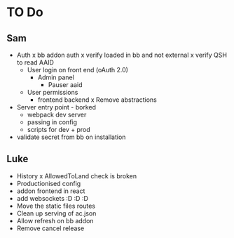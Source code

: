 # TO Do

## Sam

* Auth
  x bb addon auth
    x verify loaded in bb and not external
      x verify QSH to read AAID
  * User login on front end (oAuth 2.0)
    * Admin panel
      * Pauser aaid
  * User permissions
    * frontend backend
x Remove abstractions
* Server entry point - borked
  * webpack dev server
  * passing in config
  * scripts for dev + prod
* validate secret from bb on installation

## Luke

* History
x AllowedToLand check is broken
* Productionised config
* addon frontend in react
* add websockets :D :D :D
* Move the static files routes
* Clean up serving of ac.json
* Allow refresh on bb addon
* Remove cancel release

